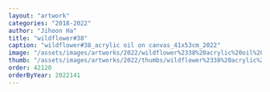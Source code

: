 ```yaml
---
layout: "artwork"
categories: "2018-2022"
author: "Jihoon Ha"
title: "wildflower#38"
caption: "wildflower#38_acrylic oil on canvas_41x53cm_2022"
image: "/assets/images/artworks/2022/wildflower%2338%20acrylic%20oil%20on%20canvas%2041x53cm%202022.jpg"
thumb: "/assets/images/artworks/2022/thumbs/wildflower%2338%20acrylic%20oil%20on%20canvas%2041x53cm%202022.jpg"
order: 42120
orderByYear: 2022141
---
```


